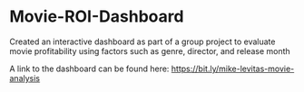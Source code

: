 # Movie-ROI-Dashboard
Created an interactive dashboard as part of a group project to evaluate movie profitability using factors such as genre, director, and release month

A link to the dashboard can be found here: https://bit.ly/mike-levitas-movie-analysis
